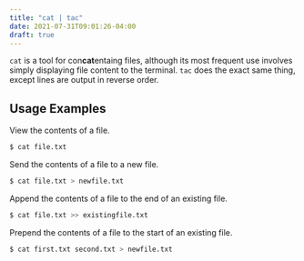 ```yaml
---
title: "cat | tac"
date: 2021-07-31T09:01:26-04:00
draft: true
---
```


`cat` is a tool for con**cat**entaing files, although its most frequent use
involves simply displaying file content to the terminal. `tac` does the exact
same thing, except lines are output in reverse order.

## Usage Examples

View the contents of a file.

```bash
$ cat file.txt
```

Send the contents of a file to a new file.

```bash
$ cat file.txt > newfile.txt
```

Append the contents of a file to the end of an existing file.

```bash
$ cat file.txt >> existingfile.txt
```

Prepend the contents of a file to the start of an existing file.

```bash
$ cat first.txt second.txt > newfile.txt
```
